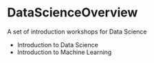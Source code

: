 # DataScienceOverview

A set of introduction workshops for Data Science

- Introduction to Data Science
- Introduction to Machine Learning
